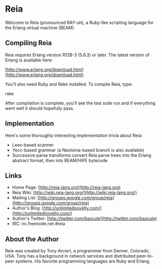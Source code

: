 Reia
====

Welcome to Reia (pronounced RAY-uh), a Ruby-like scripting language for the 
Erlang virtual machine (BEAM).

Compiling Reia
--------------

Reia requires Erlang version R12B-3 (5.6.3) or later. The latest version of 
Erlang is available here:

[http://www.erlang.org/download.html](http://www.erlang.org/download.html)

You'll also need Ruby and Rake installed.  To compile Reia, type:

   rake

After compilation is complete, you'll see the test suite run and if everything
went well it should hopefully pass.

Implementation
--------------

Here's some thoroughly interesting implementation trivia about Reia:

* Leex-based scanner
* Yecc-based grammar (a Neotoma-based branch is also available)
* Successive parse transforms convert Reia parse trees into the Erlang abstract
  format, then into BEAM/HiPE bytecode

Links
-----

* Home Page: [http://reia-lang.org](http://reia-lang.org)
* Reia Wiki: [http://wiki.reia-lang.org/](http://wiki.reia-lang.org/)
* Mailing List: [http://groups.google.com/group/reia](http://groups.google.com/group/reia)
* Author's Blog: [http://unlimitednovelty.com/](http://unlimitednovelty.com/)
* Author's Twitter: [http://twitter.com/bascule](http://twitter.com/bascule)
* IRC: irc.freenode.net #reia

About the Author
----------------

Reia was created by Tony Arcieri, a programmer from Denver, Colorado, USA.
Tony has a background in network services and distributed peer-to-peer 
systems. His favorite programming languages are Ruby and Erlang.

